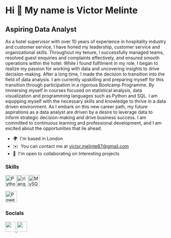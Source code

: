 Hi 👋 My name is Victor Melinte
===============================

Aspiring Data Analyst
---------------------

As a hotel supervisor with over 10 years of experience in hospitality industry and customer service, I have honed my leadership, customer service and organizational skills. Throughout my tenure, I successfully managed teams, resolved guest enquiries and complaints effectively, and ensured smooth operations within the hotel. While I found fulfilment in my role, I began to realize my passion for working with data and uncovering insights to drive decision-making. After a long time, I made the decision to transition into the field of data analysis. I am currently upskilling and preparing myself for this transition through participation in a rigorous Bootcamp Programme. By immersing myself in courses focused on statistical analysis, data visualization and programming languages such as Python and SQL. I am equipping myself with the necessary skills and knowledge to thrive in a data driven environment. As I embark on this new career path, my future aspirations as a data analyst are driven by a desire to leverage data to inform strategic decision-making and drive business success. I am committed to continuous learning and professional development, and I am excited about the opportunities that lie ahead.

* 🌍  I'm based in London
* ✉️  You can contact me at [victor.melinte87@gmail.com](mailto:victor.melinte87@gmail.com)
* 🤝  I'm open to collaborating on Interesting projects

### Skills


<p align="left">
<a href="https://www.python.org/" target="_blank" rel="noreferrer"><img src="https://raw.githubusercontent.com/danielcranney/readme-generator/main/public/icons/skills/python-colored.svg" width="36" height="36" alt="Python" /></a><a href="https://www.r-project.org/" target="_blank" rel="noreferrer"><img src="https://raw.githubusercontent.com/danielcranney/readme-generator/main/public/icons/skills/rlang-colored.svg" width="36" height="36" alt="rlang" /></a><a href="https://www.mysql.com/" target="_blank" rel="noreferrer"><img src="https://raw.githubusercontent.com/danielcranney/readme-generator/main/public/icons/skills/mysql-colored.svg" width="36" height="36" alt="MySQL" /></a>
</p> <a href="https://www.microsoft.com/en-us/power-platform/products/power-bi" target="_blank" rel="noreferrer"><img src="https://cdn.worldvectorlogo.com/logos/power-bi.svg" width="36" height="36" alt="Power bi" /></a>


### Socials

<p align="left"> <a href="https://www.github.com/VictorMelinte" target="_blank" rel="noreferrer"> <picture> <source media="(prefers-color-scheme: dark)" srcset="https://raw.githubusercontent.com/danielcranney/readme-generator/main/public/icons/socials/github-dark.svg" /> <source media="(prefers-color-scheme: light)" srcset="https://raw.githubusercontent.com/danielcranney/readme-generator/main/public/icons/socials/github.svg" /> <img src="https://raw.githubusercontent.com/danielcranney/readme-generator/main/public/icons/socials/github.svg" width="32" height="32" /> </picture> </a> <a href="https://www.linkedin.com/in/victor-melinte" target="_blank" rel="noreferrer"> <picture> <source media="(prefers-color-scheme: dark)" srcset="https://raw.githubusercontent.com/danielcranney/readme-generator/main/public/icons/socials/linkedin-dark.svg" /> <source media="(prefers-color-scheme: light)" srcset="https://raw.githubusercontent.com/danielcranney/readme-generator/main/public/icons/socials/linkedin.svg" /> <img src="https://raw.githubusercontent.com/danielcranney/readme-generator/main/public/icons/socials/linkedin.svg" width="32" height="32" /> </picture> </a></p>
